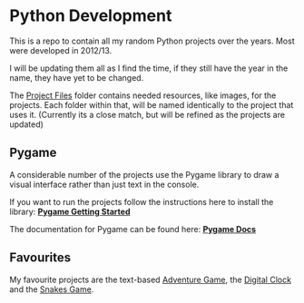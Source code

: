# Python Development
This is a repo to contain all my random Python projects over the years. Most were developed in 2012/13.

I will be updating them all as I find the time, if they still have the year in the name, they have yet to be changed.

The [Project Files](https://github.com/MysticVagabond/PythonDev/tree/master/Project%20Files) folder contains needed resources, like images, for the projects. Each folder within that, will be named identically to the project that uses it. (Currently its a close match, but will be refined as the projects are updated)

## Pygame
A considerable number of the projects use the Pygame library to draw a visual interface rather than just text in the console.

If you want to run the projects follow the instructions here to install the library: [**Pygame Getting Started**](https://www.pygame.org/wiki/GettingStarted)

The documentation for Pygame can be found here: [**Pygame Docs**](https://www.pygame.org/docs)


## Favourites
My favourite projects are the text-based [Adventure Game](https://github.com/MysticVagabond/PythonDev/blob/master/Adventure%20Game%20%5Btext%5D%20-%202011.py), the [Digital Clock](https://github.com/MysticVagabond/PythonDev/blob/master/Digital%20Clock%20-%202013.pyw) and the [Snakes Game](https://github.com/MysticVagabond/PythonDev/blob/master/Snakes%20-%202013.py).



